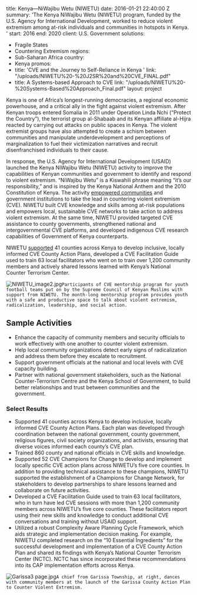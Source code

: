
title: Kenya—NiWajibu Wetu (NIWETU)
date: 2016-01-21 22:40:00 Z
summary: 'The Kenya NiWajibu Wetu (NIWETU) program, funded by the U.S. Agency for
  International Development, worked to reduce violent extremism among at-risk individuals
  and communities in hotspots in Kenya. '
start: 2016
end: 2020
client: U.S. Government
solutions:
- Fragile States
- Countering Extremism
regions:
- Sub-Saharan Africa
country:
- Kenya
promos:
- title: 'CVE and the Journey to Self-Reliance in Kenya '
  link: "/uploads/NIWETU%20-%20J2SR%20and%20CVE_FINAL.pdf"
- title: A Systems-based Approach to CVE
  link: "/uploads/NIWETU%20-%20Systems-Based%20Approach_Final.pdf"
layout: project


Kenya is one of Africa’s longest-running democracies, a regional economic powerhouse, and a critical ally in the fight against violent extremism. After Kenyan troops entered Somalia in 2011 under Operation Linda Nchi (“Protect the Country”), the terrorist group al-Shabaab and its Kenyan affiliate al-Hijra reacted by carrying out attacks on public spaces in Kenya. The violent extremist groups have also attempted to create a schism between communities and manipulate underdevelopment and perceptions of marginalization to fuel their victimization narratives and recruit disenfranchised individuals to their cause.

In response, the U.S. Agency for International Development (USAID) launched the Kenya NiWajibu Wetu (NIWETU) activity to improve the capabilities of Kenyan communities and government to identify and respond to violent extremism. “NiWajibu Wetu” is a Kiswahili phrase meaning “it’s our responsibility,” and is inspired by the Kenya National Anthem and the 2010 Constitution of Kenya. The activity [empowered communities](https://medium.com/usaid-2030/8-ways-usaid-is-advancing-fundamental-freedoms-promoting-democracy-and-strengthening-human-4a649fb5dfef) and government institutions to take the lead in countering violent extremism (CVE). NIWETU built CVE knowledge and skills among at-risk populations and empowers local, sustainable CVE networks to take action to address violent extremism. At the same time, NIWETU provided targeted CVE assistance to county governments, strengthened national and intergovernmental CVE platforms, and developed indigenous CVE research capabilities of Government of Kenya counterparts.

NIWETU [supported](https://pdf.usaid.gov/pdf_docs/PA00XB8G.pdf?utm_medium=email&utm_source=govdelivery) 41 counties across Kenya to develop inclusive, locally informed CVE County Action Plans, developed a CVE Facilitation Guide used to train 63 local facilitators who went on to train over 1,200 community members and actively shared lessons learned with Kenya’s National Counter Terrorism Center.

![NIWETU_image2.jpg](/uploads/NIWETU_image2.jpg)`Participants of CVE mentorship program for youth football teams put on by the Supreme Council of Kenyan Muslims with support from NIWETU. The month-long mentorship program provides youth with a safe and productive space to talk about violent extremism, radicalization, leadership, and social action.`

## Sample Activities

* Enhance the capacity of community members and security officials to work effectively with one another to counter violent extremism.
* Help local community organizations detect early signs of radicalization and address them before they escalate to recruitment.
* Support government officials at the national and local levels with CVE capacity building.
* Partner with national government stakeholders, such as the National Counter-Terrorism Centre and the Kenya School of Government, to build better relationships and trust between communities and the government.

### Select Results

* Supported 41 counties across Kenya to develop inclusive, locally informed CVE County Action Plans. Each plan was developed through coordination between the national government, county government, religious figures, civil society organizations, and activists, ensuring that diverse voices informed each county’s CVE plan.
* Trained 860 county and national officials in CVE skills and knowledge.
* Supported 52 CVE Champions for Change to develop and implement locally specific CVE action plans across NIWETU’s five core counties. In addition to providing technical assistance to these champions, NIWETU supported the establishment of a Champions for Change Network, for stakeholders to develop partnerships to share lessons learned and collaborate on future activities.
* Developed a CVE Facilitation Guide used to train 63 local facilitators, who in turn have led CVE sessions with more than 1,200 community members across NIWETU’s five core counties. These facilitators report using their new skills and knowledge to conduct additional CVE conversations and training without USAID support.
* Utilized a robust Complexity Aware Planning Cycle Framework, which aids strategic and implementation decision making. For example, NIWETU completed research on the “10 Essential Ingredients” for the successful development and implementation of a CVE County Action Plan and shared its findings with Kenya’s National Counter Terrorism Center (NCTC). NCTC has since incorporated these recommendations into its CAP implementation efforts across Kenya.

![Garissa3 page.jpg](/uploads/Garissa3%20page.jpg)`A chief from Garissa Township, at right, dances with community members at the launch of the Garissa County Action Plan to Counter Violent Extremism.`
